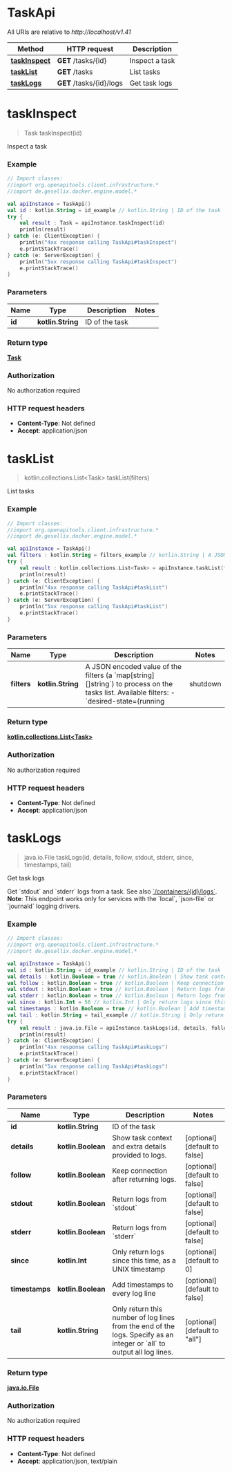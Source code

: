 # TaskApi

All URIs are relative to *http://localhost/v1.41*

Method | HTTP request | Description
------------- | ------------- | -------------
[**taskInspect**](TaskApi.md#taskInspect) | **GET** /tasks/{id} | Inspect a task
[**taskList**](TaskApi.md#taskList) | **GET** /tasks | List tasks
[**taskLogs**](TaskApi.md#taskLogs) | **GET** /tasks/{id}/logs | Get task logs


<a name="taskInspect"></a>
# **taskInspect**
> Task taskInspect(id)

Inspect a task

### Example
```kotlin
// Import classes:
//import org.openapitools.client.infrastructure.*
//import de.gesellix.docker.engine.model.*

val apiInstance = TaskApi()
val id : kotlin.String = id_example // kotlin.String | ID of the task
try {
    val result : Task = apiInstance.taskInspect(id)
    println(result)
} catch (e: ClientException) {
    println("4xx response calling TaskApi#taskInspect")
    e.printStackTrace()
} catch (e: ServerException) {
    println("5xx response calling TaskApi#taskInspect")
    e.printStackTrace()
}
```

### Parameters

Name | Type | Description  | Notes
------------- | ------------- | ------------- | -------------
 **id** | **kotlin.String**| ID of the task |

### Return type

[**Task**](Task.md)

### Authorization

No authorization required

### HTTP request headers

 - **Content-Type**: Not defined
 - **Accept**: application/json

<a name="taskList"></a>
# **taskList**
> kotlin.collections.List&lt;Task&gt; taskList(filters)

List tasks

### Example
```kotlin
// Import classes:
//import org.openapitools.client.infrastructure.*
//import de.gesellix.docker.engine.model.*

val apiInstance = TaskApi()
val filters : kotlin.String = filters_example // kotlin.String | A JSON encoded value of the filters (a `map[string][]string`) to process on the tasks list.  Available filters:  - `desired-state=(running | shutdown | accepted)` - `id=<task id>` - `label=key` or `label=\"key=value\"` - `name=<task name>` - `node=<node id or name>` - `service=<service name>` 
try {
    val result : kotlin.collections.List<Task> = apiInstance.taskList(filters)
    println(result)
} catch (e: ClientException) {
    println("4xx response calling TaskApi#taskList")
    e.printStackTrace()
} catch (e: ServerException) {
    println("5xx response calling TaskApi#taskList")
    e.printStackTrace()
}
```

### Parameters

Name | Type | Description  | Notes
------------- | ------------- | ------------- | -------------
 **filters** | **kotlin.String**| A JSON encoded value of the filters (a &#x60;map[string][]string&#x60;) to process on the tasks list.  Available filters:  - &#x60;desired-state&#x3D;(running | shutdown | accepted)&#x60; - &#x60;id&#x3D;&lt;task id&gt;&#x60; - &#x60;label&#x3D;key&#x60; or &#x60;label&#x3D;\&quot;key&#x3D;value\&quot;&#x60; - &#x60;name&#x3D;&lt;task name&gt;&#x60; - &#x60;node&#x3D;&lt;node id or name&gt;&#x60; - &#x60;service&#x3D;&lt;service name&gt;&#x60;  | [optional]

### Return type

[**kotlin.collections.List&lt;Task&gt;**](Task.md)

### Authorization

No authorization required

### HTTP request headers

 - **Content-Type**: Not defined
 - **Accept**: application/json

<a name="taskLogs"></a>
# **taskLogs**
> java.io.File taskLogs(id, details, follow, stdout, stderr, since, timestamps, tail)

Get task logs

Get &#x60;stdout&#x60; and &#x60;stderr&#x60; logs from a task. See also [&#x60;/containers/{id}/logs&#x60;](#operation/ContainerLogs).  **Note**: This endpoint works only for services with the &#x60;local&#x60;, &#x60;json-file&#x60; or &#x60;journald&#x60; logging drivers. 

### Example
```kotlin
// Import classes:
//import org.openapitools.client.infrastructure.*
//import de.gesellix.docker.engine.model.*

val apiInstance = TaskApi()
val id : kotlin.String = id_example // kotlin.String | ID of the task
val details : kotlin.Boolean = true // kotlin.Boolean | Show task context and extra details provided to logs.
val follow : kotlin.Boolean = true // kotlin.Boolean | Keep connection after returning logs.
val stdout : kotlin.Boolean = true // kotlin.Boolean | Return logs from `stdout`
val stderr : kotlin.Boolean = true // kotlin.Boolean | Return logs from `stderr`
val since : kotlin.Int = 56 // kotlin.Int | Only return logs since this time, as a UNIX timestamp
val timestamps : kotlin.Boolean = true // kotlin.Boolean | Add timestamps to every log line
val tail : kotlin.String = tail_example // kotlin.String | Only return this number of log lines from the end of the logs. Specify as an integer or `all` to output all log lines. 
try {
    val result : java.io.File = apiInstance.taskLogs(id, details, follow, stdout, stderr, since, timestamps, tail)
    println(result)
} catch (e: ClientException) {
    println("4xx response calling TaskApi#taskLogs")
    e.printStackTrace()
} catch (e: ServerException) {
    println("5xx response calling TaskApi#taskLogs")
    e.printStackTrace()
}
```

### Parameters

Name | Type | Description  | Notes
------------- | ------------- | ------------- | -------------
 **id** | **kotlin.String**| ID of the task |
 **details** | **kotlin.Boolean**| Show task context and extra details provided to logs. | [optional] [default to false]
 **follow** | **kotlin.Boolean**| Keep connection after returning logs. | [optional] [default to false]
 **stdout** | **kotlin.Boolean**| Return logs from &#x60;stdout&#x60; | [optional] [default to false]
 **stderr** | **kotlin.Boolean**| Return logs from &#x60;stderr&#x60; | [optional] [default to false]
 **since** | **kotlin.Int**| Only return logs since this time, as a UNIX timestamp | [optional] [default to 0]
 **timestamps** | **kotlin.Boolean**| Add timestamps to every log line | [optional] [default to false]
 **tail** | **kotlin.String**| Only return this number of log lines from the end of the logs. Specify as an integer or &#x60;all&#x60; to output all log lines.  | [optional] [default to &quot;all&quot;]

### Return type

[**java.io.File**](java.io.File.md)

### Authorization

No authorization required

### HTTP request headers

 - **Content-Type**: Not defined
 - **Accept**: application/json, text/plain

